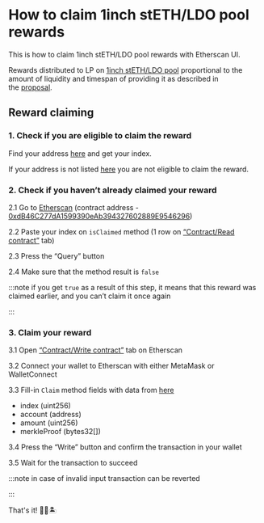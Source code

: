 # How to claim 1inch stETH/LDO pool rewards
This is how to claim 1inch stETH/LDO pool rewards with Etherscan UI.

Rewards distributed to LP on [1inch stETH/LDO pool](https://etherscan.io/address/0x1f629794b34ffb3b29ff206be5478a52678b47ae) proportional to the amount of liquidity and timespan of providing it as described in the [proposal](https://research.lido.fi/t/proposal-ldo-incentives-to-liquidity-providers-on-ldo-steth-pair-on-1inch-exchange/274).

## Reward claiming

### 1. Check if you are eligible to claim the reward

Find your address [here](https://github.com/lidofinance/airdrop-data/blob/main/oneinch_lido_airdrop.csv) and get your index.

If your address is not listed [here](https://github.com/lidofinance/airdrop-data/blob/main/oneinch_lido_airdrop.csv) you are not eligible to claim the reward.

### 2. Check if you haven’t already claimed your reward
2.1 Go to [Etherscan](https://etherscan.io/address/0xdB46C277dA1599390eAb394327602889E9546296) (contract address  - [0xdB46C277dA1599390eAb394327602889E9546296](https://etherscan.io/address/0xdB46C277dA1599390eAb394327602889E9546296))

2.2 Paste your index on `isClaimed` method (1 row on [“Contract/Read contract”](https://etherscan.io/address/0xdB46C277dA1599390eAb394327602889E9546296#readContract) tab)

2.3 Press the “Query” button

2.4 Make sure that the method result is `false`

:::note
if you get `true` as a result of this step, it means that this reward was claimed earlier, and you can’t claim it once again

:::

### 3. Claim your reward

3.1 Open [“Contract/Write contract”](https://etherscan.io/address/0xdB46C277dA1599390eAb394327602889E9546296#writeContract) tab on Etherscan

3.2 Connect your wallet to Etherscan with either MetaMask or WalletConnect

3.3 Fill-in `Claim` method fields with data from [here](https://github.com/lidofinance/airdrop-data/blob/main/oneinch_lido_airdrop.csv)
- index (uint256)
- account (address)
- amount (uint256)
- merkleProof (bytes32[])

3.4 Press the “Write” button and confirm the transaction in your wallet

3.5 Wait for the transaction to succeed

:::note
in case of invalid input transaction can be reverted

:::


That's it! 💪🎉🏝
